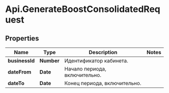 # Api.GenerateBoostConsolidatedRequest

## Properties

Name | Type | Description | Notes
------------ | ------------- | ------------- | -------------
**businessId** | **Number** | Идентификатор кабинета. | 
**dateFrom** | **Date** | Начало периода, включительно. | 
**dateTo** | **Date** | Конец периода, включительно. | 


